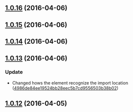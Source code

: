 <a name="1.0.16"></a>
## [1.0.16](https://github.com/jarrodek/socket-fetch/compare/1.0.15...v1.0.16) (2016-04-06)




<a name="1.0.15"></a>
## [1.0.15](https://github.com/jarrodek/socket-fetch/compare/1.0.14...v1.0.15) (2016-04-06)




<a name="1.0.14"></a>
## [1.0.14](https://github.com/jarrodek/socket-fetch/compare/1.0.13...v1.0.14) (2016-04-06)




<a name="1.0.13"></a>
## [1.0.13](https://github.com/jarrodek/socket-fetch/compare/v1.0.10...v1.0.13) (2016-04-06)


### Update

* Changed hows the element recognize the import location ([4986de84ee19524bb28eec5b7cd9556503b38b02](https://github.com/jarrodek/socket-fetch/commit/4986de84ee19524bb28eec5b7cd9556503b38b02))



<a name="1.0.12"></a>
## [1.0.12](https://github.com/jarrodek/socket-fetch/compare/v1.0.11...v1.0.12) (2016-04-05)




